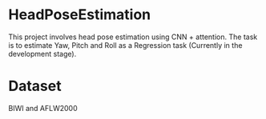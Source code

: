 # HeadPoseEstimation
This project involves head pose estimation using CNN + attention. The task is to estimate Yaw, Pitch and Roll as a Regression task (Currently in the development stage).
# Dataset
BIWI and AFLW2000
